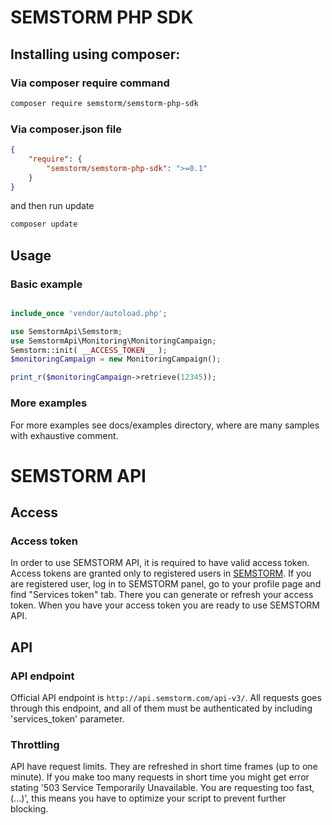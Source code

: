 # SEMSTORM PHP SDK

## Installing using composer:

### Via composer require command
```sh
composer require semstorm/semstorm-php-sdk
```

### Via composer.json file


```json
{
    "require": {
        "semstorm/semstorm-php-sdk": ">=0.1"
    }
}
```

and then run update

```sh
composer update
```

## Usage

### Basic example

```php

include_once 'vendor/autoload.php';

use SemstormApi\Semstorm;
use SemstormApi\Monitoring\MonitoringCampaign;
Semstorm::init( __ACCESS_TOKEN__ );
$monitoringCampaign = new MonitoringCampaign();

print_r($monitoringCampaign->retrieve(12345));
```

### More examples

For more examples see docs/examples directory, where are many samples with exhaustive comment.

# SEMSTORM API

## Access
### Access token

In order to use SEMSTORM API, it is required to have valid access token. Access tokens are granted only to registered users in [SEMSTORM](https://app.semstorm.com/).
If you are registered user, log in to SEMSTORM panel, go to your profile page and find "Services token" tab. There you can generate or refresh your access token.
When you have your access token you are ready to use SEMSTORM API.

## API
### API endpoint

Official API endpoint is `http://api.semstorm.com/api-v3/`. All requests goes through this endpoint, and all of them must be authenticated by including 'services_token' parameter.

### Throttling

API have request limits. They are refreshed in short time frames (up to one minute). If you make too many requests in short time you might get error stating '503 Service Temporarily Unavailable. You are requesting too fast,(...)', this means you have to optimize your script to prevent further blocking.
